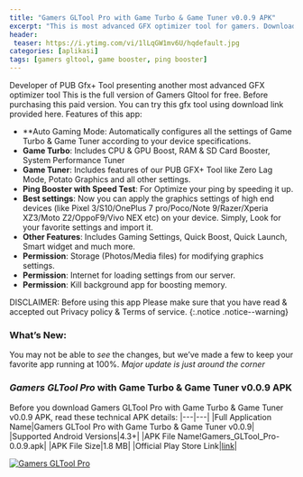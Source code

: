 ```yaml
---
title: "Gamers GLTool Pro with Game Turbo & Game Tuner v0.0.9 APK"
excerpt: "This is most advanced GFX optimizer tool for gamers. Download latest version Gamers GLTool Pro with Game Turbo & Game Tuner v0.0.9"
header:
 teaser: https://i.ytimg.com/vi/1lLqGW1mv6U/hqdefault.jpg
categories: [aplikasi]
tags: [gamers gltool, game booster, ping booster]
---
```

Developer of PUB Gfx+ Tool presenting another most advanced GFX optimizer tool
This is the full version of Gamers Gltool for free. Before purchasing this paid version. You can try this gfx tool using download link provided here.
Features of this app:

- **Auto Gaming Mode: Automatically configures all the settings of Game Turbo & Game Tuner according to your device specifications.
- **Game Turbo**: Includes CPU & GPU Boost, RAM & SD Card Booster, System Performance Tuner
- **Game Tuner**: Includes features of our PUB GFX+ Tool like Zero Lag Mode, Potato Graphics and all other settings.
- **Ping Booster with Speed Test**: For Optimize your ping by speeding it up.
- **Best settings**: Now you can apply the graphics settings of high end devices (like Pixel 3/S10/OnePlus 7 pro/Poco/Note 9/Razer/Xperia XZ3/Moto Z2/OppoF9/Vivo NEX etc) on your device. Simply, Look for your favorite settings and import it.
- **Other Features**: Includes Gaming Settings, Quick Boost, Quick Launch, Smart widget and much more.
- **Permission**: Storage (Photos/Media files) for modifying graphics settings.
- **Permission**: Internet for loading settings from our server.
- **Permission**: Kill background app for boosting memory.

DISCLAIMER: Before using this app Please make sure that you have read & accepted out Privacy policy & Terms of service.
{:.notice .notice--warning}

### What’s New:

You may not be able to *see* the changes, but we’ve made a few to keep your favorite app running at 100%.
*Major update is just around the corner*

### *Gamers GLTool Pro* with Game Turbo & Game Tuner v0.0.9 APK

Before you download Gamers GLTool Pro with Game Turbo & Game Tuner v0.0.9 APK, read these technical APK details:
|---|---|
|Full Application Name|Gamers GLTool Pro with Game Turbo & Game Tuner v0.0.9|
|Supported Android Versions|4.3+|
|APK File Name!Gamers_GLTool_Pro-0.0.9.apk|
|APK File Size|1.8 MB|
|Official Play Store Link|[link](https://play.google.com/store/apps/details?id=inc.trilokia.gfxtool)|

[![Gamers GLTool Pro](https://i.ytimg.com/vi/1lLqGW1mv6U/hqdefault.jpg)](https://i.ytimg.com/vi/1lLqGW1mv6U/hqdefault.jpg)
